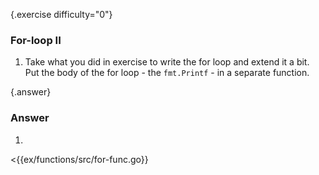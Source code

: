 {.exercise difficulty="0"}
### For-loop II
1. Take what you did in exercise to write the for loop and extend it a bit.
   Put the body of the for loop - the `fmt.Printf` - in a separate function.


{.answer}
### Answer

1.
 <{{ex/functions/src/for-func.go}}
